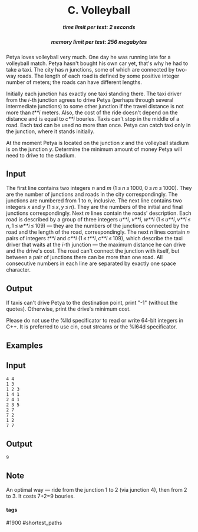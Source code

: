 <h1 style='text-align: center;'> C. Volleyball</h1>

<h5 style='text-align: center;'>time limit per test: 2 seconds</h5>
<h5 style='text-align: center;'>memory limit per test: 256 megabytes</h5>

Petya loves volleyball very much. One day he was running late for a volleyball match. Petya hasn't bought his own car yet, that's why he had to take a taxi. The city has *n* junctions, some of which are connected by two-way roads. The length of each road is defined by some positive integer number of meters; the roads can have different lengths.

Initially each junction has exactly one taxi standing there. The taxi driver from the *i*-th junction agrees to drive Petya (perhaps through several intermediate junctions) to some other junction if the travel distance is not more than *t**i* meters. Also, the cost of the ride doesn't depend on the distance and is equal to *c**i* bourles. Taxis can't stop in the middle of a road. Each taxi can be used no more than once. Petya can catch taxi only in the junction, where it stands initially.

At the moment Petya is located on the junction *x* and the volleyball stadium is on the junction *y*. Determine the minimum amount of money Petya will need to drive to the stadium.

## Input

The first line contains two integers *n* and *m* (1 ≤ *n* ≤ 1000, 0 ≤ *m* ≤ 1000). They are the number of junctions and roads in the city correspondingly. The junctions are numbered from 1 to *n*, inclusive. The next line contains two integers *x* and *y* (1 ≤ *x*, *y* ≤ *n*). They are the numbers of the initial and final junctions correspondingly. Next *m* lines contain the roads' description. Each road is described by a group of three integers *u**i*, *v**i*, *w**i* (1 ≤ *u**i*, *v**i* ≤ *n*, 1 ≤ *w**i* ≤ 109) — they are the numbers of the junctions connected by the road and the length of the road, correspondingly. The next *n* lines contain *n* pairs of integers *t**i* and *c**i* (1 ≤ *t**i*, *c**i* ≤ 109), which describe the taxi driver that waits at the *i*-th junction — the maximum distance he can drive and the drive's cost. The road can't connect the junction with itself, but between a pair of junctions there can be more than one road. All consecutive numbers in each line are separated by exactly one space character.

## Output

If taxis can't drive Petya to the destination point, print "-1" (without the quotes). Otherwise, print the drive's minimum cost.

Please do not use the %lld specificator to read or write 64-bit integers in С++. It is preferred to use cin, cout streams or the %I64d specificator.

## Examples

## Input


```
4 4  
1 3  
1 2 3  
1 4 1  
2 4 1  
2 3 5  
2 7  
7 2  
1 2  
7 7  

```
## Output


```
9  

```
## Note

An optimal way — ride from the junction 1 to 2 (via junction 4), then from 2 to 3. It costs 7+2=9 bourles.



#### tags 

#1900 #shortest_paths 